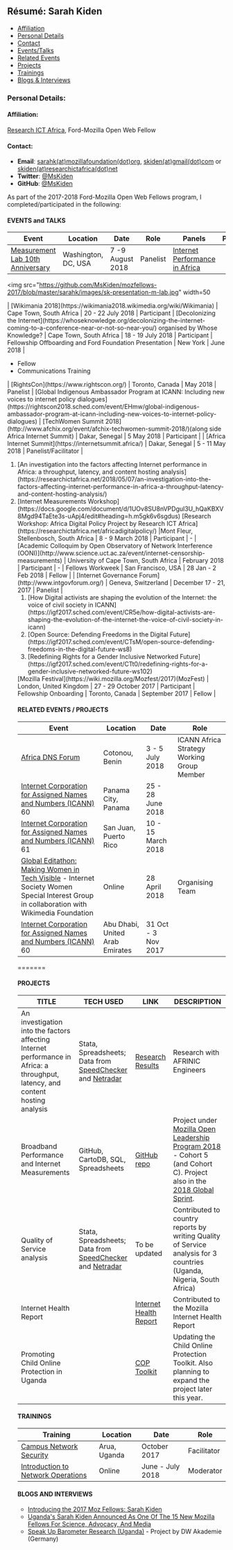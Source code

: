 ## Résumé: Sarah Kiden 
* [Affiliation](#affiliation)
* [Personal Details](#personaldetails)
* [Contact](#contact)
* [Events/Talks](#events/talks)
* [Related Events](#relatedevents)
* [Projects](#projects)
* [Trainings](#trainings)
* [Blogs & Interviews](#blogs&interviews)

### Personal Details:

#### Affiliation:
[Research ICT Africa](https://researchictafrica.net/), Ford-Mozilla Open Web Fellow

#### Contact:
* **Email**: [sarahk(at)mozillafoundation(dot)org](mailto:sarahk@mozillafoundation.org),  [skiden(at)gmail(dot)com](mailto:skiden@gmail.com) or [skiden(at)researchictafrica(dot)net](mailto:researchictafrica.net)
* **Twitter**: [@MsKiden](https://twitter.com/MsKiden)
* **GitHub**: [@MsKiden](https://github.com/MsKiden)

As part of the 2017-2018 Ford-Mozilla Open Web Fellows program, I completed/participated in the following:

#### EVENTS and TALKS

Event | Location | Date | Role | Panels | Pictorial |
----- | -------- | ---- | ----- | ----- | ----- |
[Measurement Lab 10th Anniversary](https://www.newamerica.org/oti/events/measurement-lab-10th-anniversary/) | Washington, DC, USA | 7 -9 August 2018 | Panelist | [Internet Performance in Africa](https://www.newamerica.org/oti/measurement-lab-agenda/) |<html>
  <img src="https://github.com/MsKiden/mozfellows-2017/blob/master/sarahk/images/sk-presentation-m-lab.jpg"
    width=50
  </img>
</html> |
[Wikimania 2018](https://wikimania2018.wikimedia.org/wiki/Wikimania) | Cape Town, South Africa | 20 - 22 July 2018 | Participant |
[Decolonizing the Internet](https://whoseknowledge.org/decolonizing-the-internet-coming-to-a-conference-near-or-not-so-near-you/) organised by Whose Knowledge? | Cape Town, South Africa | 18 - 19 July 2018 | Participant |
Fellowship Offboarding and Ford Foundation Presentation | New York | June 2018 | <ul><li>Fellow <li>Communications Training</ul> |
[RightsCon](https://www.rightscon.org/) | Toronto, Canada | May 2018 | Panelist | [Global Indigenous Ambassador Program at ICANN: Including new voices to internet policy dialogues](https://rightscon2018.sched.com/event/EHmw/global-indigenous-ambassador-program-at-icann-including-new-voices-to-internet-policy-dialogues) |
[TechWomen Summit 2018](http://www.afchix.org/event/afchix-techwomen-summit-2018/)(along side Africa Internet Summit) | Dakar, Senegal | 5 May 2018 | Participant | |
[Africa Internet Summit](https://internetsummit.africa/) | Dakar, Senegal | 5 - 11 May 2018 | Panelist/Facilitator | <ol><li> [An investigation into the factors affecting Internet performance in Africa: a throughput, latency, and content hosting analysis](https://researchictafrica.net/2018/05/07/an-investigation-into-the-factors-affecting-internet-performance-in-africa-a-throughput-latency-and-content-hosting-analysis/)</li><li>[Internet Measurements Workshop](https://docs.google.com/document/d/1UOv8SU8nVPDgul3U_hQaKBXV8Mgd94TaEte3s-uApj4/edit#heading=h.m5gk6v6sgdus)
[Research Workshop: Africa Digital Policy Project by Research ICT Africa](https://researchictafrica.net/africadigitalpolicy/) |Mont Fleur, Stellenbosch, South Africa | 8 - 9 March 2018 | Participant | - |
[Academic Colloquim by Open Observatory of Network Interference (OONI)](http://www.science.uct.ac.za/event/internet-censorship-measurements) | University of Cape Town, South Africa | February 2018 | Participant | - |
Fellows Workweek | San Francisco, USA | 28 Jan - 2 Feb 2018 | Fellow | |
[Internet Governance Forum](http://www.intgovforum.org/) | Geneva, Switzerland | December 17 - 21, 2017 | Panelist | <ol><li>[How Digital activists are shaping the evolution of the Internet: the voice of civil society in ICANN](https://igf2017.sched.com/event/CR5e/how-digital-activists-are-shaping-the-evolution-of-the-internet-the-voice-of-civil-society-in-icann) </li> <li>[Open Source: Defending Freedoms in the Digital Future](https://igf2017.sched.com/event/CTsM/open-source-defending-freedoms-in-the-digital-future-ws8) </li> <li>[Redefining Rights for a Gender Inclusive Networked Future](https://igf2017.sched.com/event/CTt0/redefining-rights-for-a-gender-inclusive-networked-future-ws102)</li></ol>
[Mozilla Festival](https://wiki.mozilla.org/Mozfest/2017)(MozFest) | London, United Kingdom | 27 - 29 October 2017 | Participant |
Fellowship Onboarding | Toronto, Canada | September 2017 | Fellow | 

#### RELATED EVENTS / PROJECTS
Event | Location | Date | Role |
----- | --------- | ---- | ---- |
[Africa DNS Forum](https://dnsforum.africa/) | Cotonou, Benin | 3 - 5 July 2018 | ICANN Africa Strategy Working Group Member |
[Internet Corporation for Assigned Names and Numbers (ICANN)](https://meetings.icann.org/en/panamacity62) 60 | Panama City, Panama | 25 - 28 June 2018 |
[Internet Corporation for Assigned Names and Numbers (ICANN)](https://meetings.icann.org/en/sanjuan61) 61 | San Juan, Puerto Rico | 10 - 15 March 2018 |
[Global Editathon: Making Women in Tech Visible](https://www.internetsociety.org/blog/2018/05/global-editathon-making-women-visible-in-ict/) - Internet Society Women Special Interest Group in collaboration with Wikimedia Foundation | Online | 28 April 2018 | Organising Team |
[Internet Corporation for Assigned Names and Numbers (ICANN)](https://meetings.icann.org/en/abudhabi60) 60 | Abu Dhabi, United Arab Emirates | 31 Oct - 3 Nov 2017 |

=======

#### PROJECTS
TITLE | TECH USED | LINK | DESCRIPTION
----- | --------- | ---- | ------------
An investigation into the factors affecting Internet performance in Africa: a throughput, latency, and content hosting analysis | Stata, Spreadsheets; Data from [SpeedChecker](http://www.speedchecker.xyz/) and [Netradar](https://www.netradar.com/) | [Research Results](https://researchictafrica.net/2018/05/07/an-investigation-into-the-factors-affecting-internet-performance-in-africa-a-throughput-latency-and-content-hosting-analysis/)| Research with AFRINIC Engineers |
Broadband Performance and Internet Measurements | GitHub, CartoDB, SQL, Spreadsheets | [GitHub repo](https://github.com/MsKiden/africa-internet-measurements) | Project under [Mozilla Open Leadership Program 2018](https://mozilla.github.io/leadership-training/) - Cohort 5 (and Cohort C). Project also in the [2018 Global Sprint](https://mozilla.github.io/global-sprint/).
Quality of Service analysis | Stata, Spreadsheets; Data from [SpeedChecker](http://www.speedchecker.xyz/) and [Netradar](https://www.netradar.com/) | To be updated | Contributed to country reports by writing Quality of Service analysis for 3 countries (Uganda, Nigeria, South Africa) |
Internet Health Report |  | [Internet Health Report](https://internethealthreport.org) | Contributed to the Mozilla Internet Health Report |
Promoting Child Online Protection in Uganda | |[COP Toolkit](https://internetsociety.ug/promote-online-child-safety-in-uganda-2/) | Updating the Child Online Protection Toolkit. Also planning to expand the project later this year.|

#### TRAININGS
Training | Location | Date | Role
----- | -------- | ---- | -----
[Campus Network Security](https://workshops.renu.ac.ug/2017/renu-muni-cns/) | Arua, Uganda | October 2017 | Facilitator |
[Introduction to Network Operations](https://www.internetsociety.org/inforum/network-operations/) | Online | June - July 2018 | Moderator |
  
#### BLOGS AND INTERVIEWS
* [Introducing the 2017 Moz Fellows: Sarah Kiden](https://medium.com/read-write-participate/mozilla-announces-15-new-fellows-for-science-advocacy-and-media-1bff27e97fc7)
* [Uganda's Sarah Kiden Announced As One Of The 15 New Mozilla Fellows For Science, Advocacy, And Media](https://www.iafrikan.com/2017/09/19/mozilla-announces-15-new-fellows-for-science-advocacy-and-media/)
* [Speak Up Barometer Research (Uganda)](http://www.dw.com/en/dw-akademie/speakup-barometer/s-42561523) - Project by DW Akademie (Germany)
